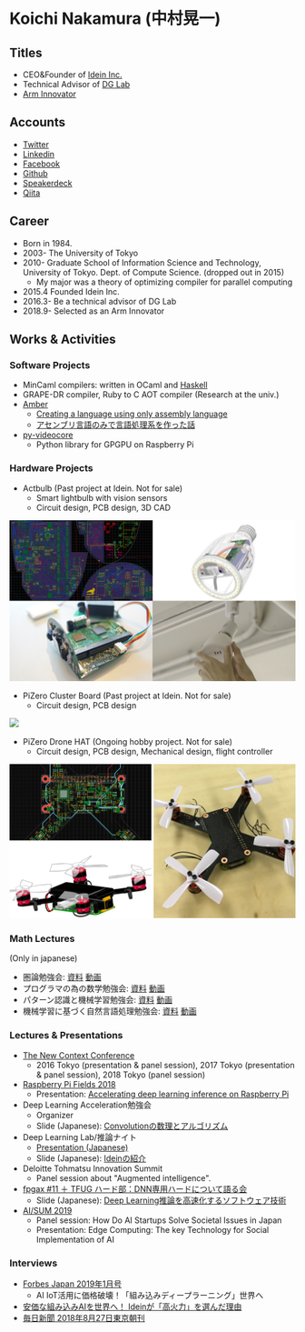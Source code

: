 # **Koichi Nakamura (中村晃一)**

## Titles

- CEO&Founder of [Idein Inc.](https://idein.jp)
- Technical Advisor of [DG Lab](https://www.dglab.com/)
- [Arm Innovator](https://community.arm.com/innovation/b/blog/posts/new-arm-innovators-iot-experts-physicists-robotic-inventors)

## Accounts

- [Twitter](https://twitter.com/9_ties)
- [Linkedin](https://www.linkedin.com/in/koichinakamura/)
- [Facebook](https://www.facebook.com/koichi.nak)
- [Github](https://github.com/nineties)
- [Speakerdeck](https://speakerdeck.com/nineties/)
- [Qiita](https://qiita.com/9_ties)

## Career

- Born in 1984.
- 2003- The University of Tokyo
- 2010- Graduate School of Information Science and Technology, University of Tokyo. Dept. of Compute Science. (dropped out in 2015)
  - My major was a theory of optimizing compiler for parallel computing
- 2015.4 Founded Idein Inc.
- 2016.3- Be a technical advisor of DG Lab
- 2018.9- Selected as an Arm Innovator

## Works & Activities
### Software Projects

- MinCaml compilers: written in OCaml and [Haskell](https://github.com/nineties/Choco)
- GRAPE-DR compiler, Ruby to C AOT compiler (Research at the univ.)
- [Amber](https://github.com/nineties/amber)
  - [Creating a language using only assembly language](https://speakerdeck.com/nineties/creating-a-language-using-only-assembly-language)
  - [アセンブリ言語のみで言語処理系を作った話](https://speakerdeck.com/nineties/bootstrap)
- [py-videocore](https://github.com/nineties/py-videocore)
  - Python library for GPGPU on Raspberry Pi

### Hardware Projects

- Actbulb (Past project at Idein. Not for sale)
  - Smart lightbulb with vision sensors
  - Circuit design, PCB design, 3D CAD

![](images/actbulb.png)

- PiZero Cluster Board (Past project at Idein. Not for sale)
  - Circuit design, PCB design 

![](images/pi0clusterboard.gif)

- PiZero Drone HAT (Ongoing hobby project. Not for sale)
  - Circuit design, PCB design, Mechanical design, flight controller

![](images/drone.png)

### Math Lectures
(Only in japanese)

- 圏論勉強会: [資料](http://nineties.github.io/category-seminar/) [動画](https://www.youtube.com/playlist?list=PLzJWjr7AvxH37O6GPqx20NpF0HaSrndVc)
- プログラマの為の数学勉強会: [資料](http://nineties.github.io/math-seminar/) [動画](https://www.youtube.com/playlist?list=PLzJWjr7AvxH0YYpi2uAH_QHLaSJQ5fZrR)
- パターン認識と機械学習勉強会: [資料](http://nineties.github.io/prml-seminar/) [動画](https://www.youtube.com/playlist?list=PLZUl2daVfjB2M2nzTBXWx5z_IA9u3Ob6x)
- 機械学習に基づく自然言語処理勉強会: [資料](http://nineties.github.io/NLP-seminar/) [動画](https://www.youtube.com/playlist?list=PLl1oX4Yc8CJail3kBuQZJye6rKpS7hoHw)

### Lectures & Presentations

- [The New Context Conference](http://ncc.garage.co.jp/ja/)
  - 2016 Tokyo (presentation & panel session), 2017 Tokyo (presentation & panel session), 2018 Tokyo (panel session)
- [Raspberry Pi Fields 2018](https://www.raspberrypi.org/raspberry-fields/)
  - Presentation: [Accelerating deep learning inference on Raspberry Pi](https://www.youtube.com/watch?v=10RyDvTj4hc)
- Deep Learning Acceleration勉強会
  - Organizer
  - Slide (Japanese): [Convolutionの数理とアルゴリズム](https://speakerdeck.com/nineties/convolutionfalseshu-li-toarugorizumu)
- Deep Learning Lab/推論ナイト
  - [Presentation (Japanese)](https://youtu.be/-t_9Qpd0gn8?t=8074)
  - Slide (Japanese): [Ideinの紹介](https://speakerdeck.com/nineties/ideinfalseshao-jie-at-dllab-tui-lun-naito)
- Deloitte Tohmatsu Innovation Summit
  - Panel session about "Augmented intelligence".
- [fpgax #11 ＋ TFUG ハード部：DNN専用ハードについて語る会](https://fpgax.connpass.com/event/115446/)
  - Slide (Japanese): [Deep Learning推論を高速化するソフトウェア技術](https://speakerdeck.com/nineties/deep-learningtui-lun-wogao-su-hua-surusohutoueaji-shu)
- [AI/SUM 2019](https://aisum.jp/)
    - Panel session: How Do AI Startups Solve Societal Issues in Japan
    - Presentation: Edge Computing: The key Technology for Social Implementation of AI

### Interviews

- [Forbes Japan 2019年1月号](https://forbesjapan.com/magazines/detail/87)
  - AI IoT活用に価格破壊！「組み込みディープラーニング」世界へ
- [安価な組み込みAIを世界へ！ Ideinが「高火力」を選んだ理由](http://ascii.jp/elem/000/001/726/1726225/)
- [毎日新聞 2018年8月27日東京朝刊](https://mainichi.jp/articles/20180827/ddm/008/020/036000c)
